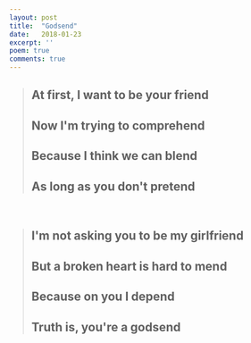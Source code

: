 ```yaml
---
layout: post
title:  "Godsend"
date:   2018-01-23
excerpt: ''
poem: true
comments: true
---
```


> ## At first, I want to be your friend 
> ## Now I'm trying to comprehend 
> ## Because I think we can blend 
> ## As long as you don't pretend 

<br>

> ## I'm not asking you to be my girlfriend 
> ## But a broken heart is hard to mend 
> ## Because on you I depend 
> ## Truth is, you're a godsend 

